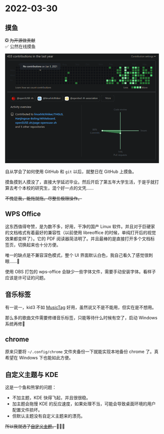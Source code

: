 # 2022-03-30

## 摸鱼

❎ <del>为开源做贡献</del>  
✅ 公然在线摸鱼

![1](./images/2022-03-30-1.png)

自从学会了如何使用 GitHub 和 `git` 以后，就整日在 GitHub 上摸鱼。

摸鱼摸到人摸没了，直接大学延迟毕业。然后开启了第五年大学生活，于是乎就打算去考个本校的研究生，混个好一点的文凭……

<del>不愧是我，能拖就拖。尽整些极限操作。</del>

## WPS Office

这东西值得夸赞，是为数不多，好用，干净的国产 Linux 软件。并且对于巨硬家的文档格式有着最好的兼容性（以前使用 libreoffice 的时候，单纯打开后的视觉效果都变样了）。它的 PDF 阅读器简洁明了。并且最棒的是直接打开多个文档标签页，切换起来也十分方便。

唯一的缺点是不兼容深色模式，整个 UI 界面默认白色，我自己看久了感觉很刺眼……🤣

使用 OBS 打包的 wps-office 会缺少一些字体文件，需要手动安装字体。看样子应该是许可证的问题。

## 音乐标签

有一说一，kid3 不如 [MusicTag](https://www.cnblogs.com/vinlxc/p/11347744.html) 好用，虽然说又不是不能用，但实在是不想用。

那么多的歌曲文件需要修缮音乐标签，只能等待什么时候有空了，启动 Windows 系统再修🤣

## chrome

原来只要将 `~/.config/chrome` 文件夹备份一下就能实现本地备份 chrome 了。真希望在 Windows 下也能如此方便。

## 自定义主题与 KDE

这是一个鱼和熊掌的问题：

- 不加主题，KDE 快得飞起，并且很很稳。
- 加主题会拖慢 KDE 的反应速度，如果处理不当，可能会导致桌面环境的用户配置文件损坏。
- 但默认主题没有自定义主题来的漂亮。

<del>所以我就选了[自定义主题](../memo/eyecandy-kde.md)。</del>🤣🤣🤣